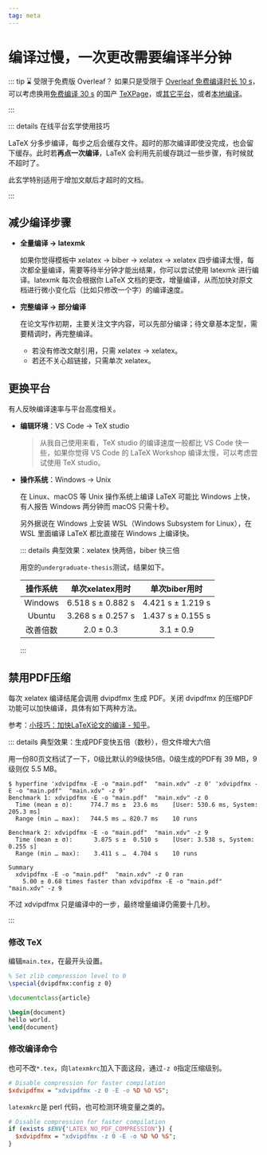 ```yaml
---
tag: meta
---
```


# 编译过慢，一次更改需要编译半分钟

<!-- https://github.com/BITNP/BIThesis/discussions/453 -->

::: tip ⌛ 受限于免费版 Overleaf？
如果只是受限于 [Overleaf 免费编译时长 10 s](https://cn.overleaf.com/blog/changes-to-free-compile-timeout#:~:text=timeout%20limit%20to-,10%20seconds,-.%20We%20made)，可以考虑换用[免费编译 30 s](https://www.texpage.com/zh/pricing/) 的国产 [TeXPage](https://www.texpage.com/)，或[其它平台](https://github.com/BITNP/BIThesis/discussions/536)，或者[本地编译](../guide/getting-started.md)。
<!-- 免费编译时长抄录于2025年10月 -->
:::

::: details 在线平台玄学使用技巧

LaTeX 分多步编译，每步之后会缓存文件。超时的那次编译即使没完成，也会留下缓存。此时若**再点一次编译**，LaTeX 会利用先前缓存跳过一些步骤，有时候就不超时了。

此玄学特别适用于增加文献后才超时的文档。

:::

## 减少编译步骤

- **全量编译 → latexmk**

  如果你觉得模板中 xelatex → biber → xelatex → xelatex 四步编译太慢，每次都全量编译，需要等待半分钟才能出结果，你可以尝试使用 latexmk 进行编译。latexmk 每次会根据你 LaTeX 文档的更改，增量编译，从而加快对原文档进行微小变化后（比如只修改一个字）的编译速度。

- **完整编译 → 部分编译**

  在论文写作初期，主要关注文字内容，可以先部分编译；待文章基本定型，需要精调时，再完整编译。
  - 若没有修改文献引用，只需 xelatex → xelatex。
  - 若还不关心超链接，只需单次 xelatex。

## 更换平台

有人反映编译速率与平台高度相关。

- **编辑环境**：VS Code → TeX studio

  > 从我自己使用来看，TeX studio 的编译速度一般都比 VS Code 快一些，如果你觉得 VS Code 的 LaTeX Workshop 编译太慢，可以考虑尝试使用 TeX studio。

- **操作系统**：Windows → Unix

  在 Linux、macOS 等 Unix 操作系统上编译 LaTeX 可能比 Windows 上快，有人报告 Windows 两分钟而 macOS 只需十秒。

  另外据说在 Windows 上安装 WSL（Windows Subsystem for Linux），在 WSL 里面编译 LaTeX 都比直接在 Windows 上编译快。

  ::: details 典型效果：xelatex 快两倍，biber 快三倍

  用空的`undergraduate-thesis`测试，结果如下。

  | 操作系统 |  单次xelatex用时  |   单次biber用时   |
  | :------: | :---------------: | :---------------: |
  | Windows  | 6.518 s ± 0.882 s | 4.421 s ± 1.219 s |
  |  Ubuntu  | 3.268 s ± 0.257 s | 1.437 s ± 0.155 s |
  | 改善倍数 |     2.0 ± 0.3     |     3.1 ± 0.9     |

  :::

## 禁用PDF压缩

每次 xelatex 编译结尾会调用 dvipdfmx 生成 PDF。关闭 dvipdfmx 的压缩PDF功能可以加快编译，具体有如下两种方法。

参考：[小技巧：加快LaTeX论文的编译 - 知乎](https://zhuanlan.zhihu.com/p/357926809)。

::: details 典型效果：生成PDF变快五倍（数秒），但文件增大六倍

用一份80页文档试了一下，0级比默认的9级快5倍。0级生成的PDF有 39 MB，9级则仅 5.5 MB。

```shell
$ hyperfine 'xdvipdfmx -E -o "main.pdf"  "main.xdv" -z 0' 'xdvipdfmx -E -o "main.pdf"  "main.xdv" -z 9'
Benchmark 1: xdvipdfmx -E -o "main.pdf"  "main.xdv" -z 0
  Time (mean ± σ):     774.7 ms ±  23.6 ms    [User: 530.6 ms, System: 205.3 ms]
  Range (min … max):   744.5 ms … 820.7 ms    10 runs

Benchmark 2: xdvipdfmx -E -o "main.pdf"  "main.xdv" -z 9
  Time (mean ± σ):      3.875 s ±  0.510 s    [User: 3.538 s, System: 0.255 s]
  Range (min … max):    3.411 s …  4.704 s    10 runs

Summary
  xdvipdfmx -E -o "main.pdf"  "main.xdv" -z 0 ran
    5.00 ± 0.68 times faster than xdvipdfmx -E -o "main.pdf"  "main.xdv" -z 9
```

不过 xdvipdfmx 只是编译中的一步，最终增量编译仍需要十几秒。

:::

### 修改 TeX

编辑`main.tex`，在最开头设置。

```latex {1-2}
% Set zlib compression level to 0
\special{dvipdfmx:config z 0}

\documentclass{article}

\begin{document}
hello world.
\end{document}
```

### 修改编译命令

也可不改`*.tex`，向`latexmkrc`加入下面这段，通过`-z 0`指定压缩级别。

```perl
# Disable compression for faster compilation
$xdvipdfmx = "xdvipdfmx -z 0 -E -o %D %O %S";
```

`latexmkrc`是 perl 代码，也可检测环境变量之类的。

```perl
# Disable compression for faster compilation
if (exists $ENV{'LATEX_NO_PDF_COMPRESSION'}) {
  $xdvipdfmx = "xdvipdfmx -z 0 -E -o %D %O %S";
}
```
